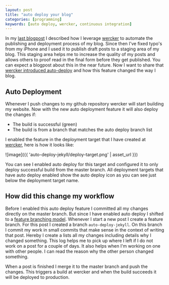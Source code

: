 ```yaml
---
layout: post
title: "auto deploy your blog"
categories: [programming]
keywords: [auto deploy, wercker, continuous integration]
---
```


In my [last blogpost](/blog/2013/05/27/simplify-your-jekyll-publishing-process-with-wercker/) I described how I leverage [wercker](http://wercker.com) to automate the publishing and deployment process of my blog. Since then I've fixed typo's from my iPhone and I used it to publish draft posts to a staging area of my blog. This staging area helps me to increase the quality of my posts and allows others to proof read in the final form before they get published. You can expect a blogpost about this in the near future. Now I want to share that [wercker introduced auto-deploy](http://blog.wercker.com/2013/06/05/Autodeployment.html) and how this feature changed the way I blog.

## Auto Deployment

Whenever I push changes to my github repository wercker will start building my website. Now with the new auto deployment feature it will also deploy the changes if:

* The build is successful (green)
* The build is from a branch that matches the auto deploy branch list

I enabled the feature in the deployment target that I have created at [wercker](http://wercker.com), here is how it looks like:

![image]({{ 'auto-deploy-jekyll/deploy-target.png' | asset_url }})

You can see I enabled auto deploy for this target and configured it to only deploy successful build from the master branch. All deployment targets that have auto deploy enabled show the auto deploy icon as you can see just below the deployment target name.

## How did this change my workflow

Before I enabled this auto deploy feature I committed all my changes directly on the master branch. But since I have enabled auto deploy I shifted to a [feature branching model](http://nvie.com/posts/a-successful-git-branching-model/). Whenever I start a new post I create a feature branch. For this post I created a branch `auto-deploy-jekyll`. On this branch I commit my work in small commits that make sense in the context of writing that post. Hereby I create a lists all my changes including details why I changed something. This log helps me to pick up where I left if I do not work on a post for a couple of days. It also helps when I'm working on one with other people. I can read the reason why the other person changed something.

When a post is finished I merge it to the master branch and push the changes. This triggers a build at wercker and when the build succeeds it will be deployed to production.

